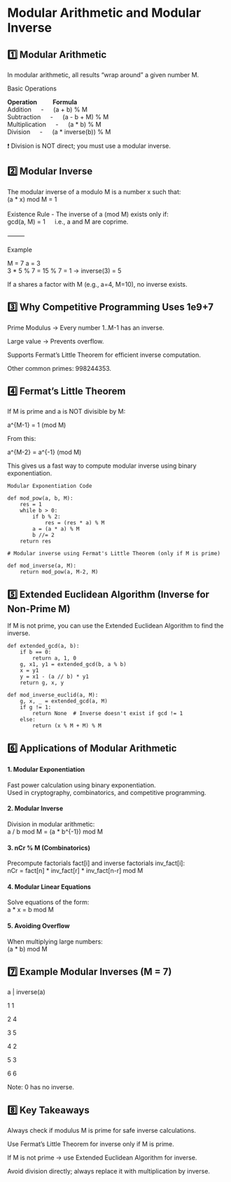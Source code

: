 # Modular Arithmetic and Modular Inverse

## 1️⃣ Modular Arithmetic

In modular arithmetic, all results “wrap around” a given number M.

Basic Operations

**Operation** &emsp;&emsp; **Formula**<br>
Addition &emsp; - &emsp; (a + b) % M<br>
Subtraction	&emsp; - &emsp; (a - b + M) % M<br>
Multiplication &emsp; - &emsp;	(a * b) % M<br>
Division &emsp; - &emsp;	(a * inverse(b)) % M<br>

❗ Division is NOT direct; you must use a modular inverse.


## 2️⃣ Modular Inverse

The modular inverse of a modulo M is a number x such that:<br>
(a * x) mod M = 1
<br><br>
Existence Rule
	-	The inverse of a (mod M) exists only if:<br>
gcd(a, M) = 1 &emsp;
i.e., a and M are coprime.

⸻

Example

M = 7
a = 3<br>
3 * 5 % 7 = 15 % 7 = 1 → inverse(3) = 5

If a shares a factor with M (e.g., a=4, M=10), no inverse exists.



## 3️⃣ Why Competitive Programming Uses 1e9+7
Prime Modulus → Every number 1..M-1 has an inverse.

Large value → Prevents overflow.

Supports Fermat’s Little Theorem for efficient inverse computation.

Other common primes: 998244353.


## 4️⃣ Fermat’s Little Theorem

If M is prime and a is NOT divisible by M:

a^{M-1} = 1 (mod M)

From this:

a^{M-2} = a^{-1} (mod M)

This gives us a fast way to compute modular inverse using binary exponentiation.


``` cadence 
Modular Exponentiation Code

def mod_pow(a, b, M):
    res = 1
    while b > 0:
        if b % 2:
            res = (res * a) % M
        a = (a * a) % M
        b //= 2
    return res

# Modular inverse using Fermat's Little Theorem (only if M is prime)

def mod_inverse(a, M):
    return mod_pow(a, M-2, M)

```


## 5️⃣ Extended Euclidean Algorithm (Inverse for Non-Prime M)

If M is not prime, you can use the Extended Euclidean Algorithm to find the inverse.

``` cadence 
def extended_gcd(a, b):
    if b == 0:
        return a, 1, 0
    g, x1, y1 = extended_gcd(b, a % b)
    x = y1
    y = x1 - (a // b) * y1
    return g, x, y

def mod_inverse_euclid(a, M):
    g, x, _ = extended_gcd(a, M)
    if g != 1:
        return None  # Inverse doesn't exist if gcd != 1
    else:
        return (x % M + M) % M

```

## 6️⃣ Applications of Modular Arithmetic

#### 1. Modular Exponentiation
Fast power calculation using binary exponentiation.<br>
Used in cryptography, combinatorics, and competitive programming.


#### 2. Modular Inverse
Division in modular arithmetic:<br>
a / b mod M = (a * b^{-1}) mod M


#### 3. nCr % M (Combinatorics)

Precompute factorials fact[i] and inverse factorials inv_fact[i]:<br>
nCr = fact[n] * inv_fact[r] * inv_fact[n-r] mod M


#### 4. Modular Linear Equations

Solve equations of the form:<br>
a * x = b mod M


#### 5. Avoiding Overflow

When multiplying large numbers:<br>
(a * b) mod M


## 7️⃣ Example Modular Inverses (M = 7)

a	| inverse(a)

1	 1

2	 4

3	 5

4	 2

5	 3

6	 6

Note: 0 has no inverse.


## 8️⃣ Key Takeaways
Always check if modulus M is prime for safe inverse calculations.

Use Fermat’s Little Theorem for inverse only if M is prime.

If M is not prime → use Extended Euclidean Algorithm for inverse.

Avoid division directly; always replace it with multiplication by inverse.
